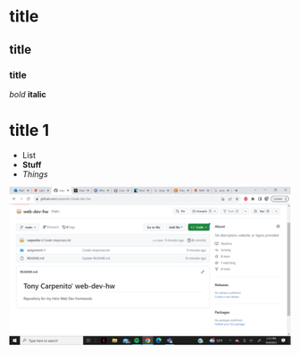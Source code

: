 # title
## title
### title
*bold*
**italic**


# title 1
- List
- **Stuff**
- *Things*

![Screenshot](./images/screenshot.png)
